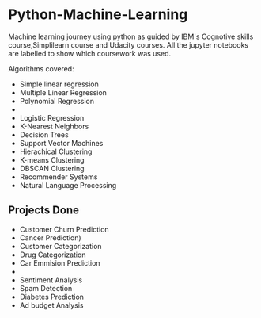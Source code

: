 # Python-Machine-Learning
Machine learning journey using python as guided by IBM's Cognotive skills course,Simplilearn course and Udacity courses.
All the jupyter notebooks are labelled to show which coursework was used. 

Algorithms covered:
<ul>
  <li>Simple linear regression </li>
  <li>Multiple Linear Regression</li>
  <li>Polynomial Regression <li>
  <li>Logistic Regression</li>
  <li>K-Nearest Neighbors</li>
  <li>Decision Trees</li>
  <li>Support Vector Machines </li>
  <li>Hierachical Clustering</li>
  <li>K-means Clustering </li>
  <li>DBSCAN Clustering </li>
  <li>Recommender Systems </li>
  <li>Natural Language Processing</li>
 </ul>
  
  ## Projects Done
  <ul>
  <li>Customer Churn Prediction</li>
  <li>Cancer Prediction)</li>
  <li>Customer Categorization</li>
  <li>Drug Categorization </li>
  <li>Car Emmision Prediction <li>
  <li>Sentiment Analysis</li>
  <li>Spam Detection</li>
  <li>Diabetes Prediction</li>
  <li>Ad budget Analysis</li>
  </ul>
